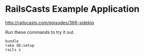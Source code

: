 # RailsCasts Example Application

http://railscasts.com/episodes/366-sidekiq

Run these commands to try it out.

```
bundle
rake db:setup
rails s
```
